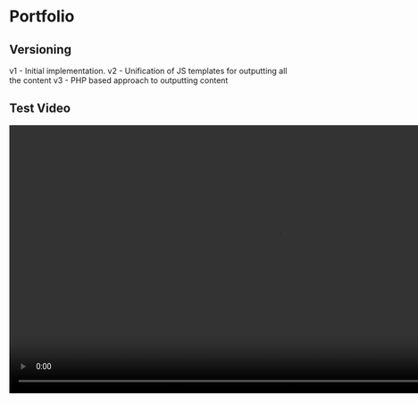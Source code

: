 # Portfolio


## Versioning
v1 - Initial implementation.
v2 - Unification of JS templates for outputting all the content
v3 - PHP based approach to outputting content

## Test Video

<video controls height="480" src="https://dl.dropboxusercontent.com/u/636000/movie.m4v" type="video/m4v">
  Your browser does not support the video tag.
</video>
